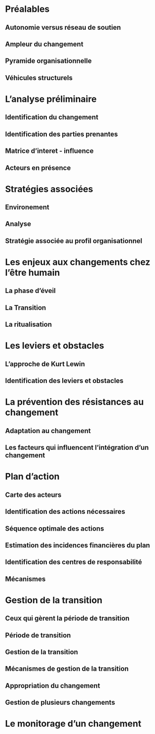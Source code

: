 # Préalables

## Autonomie versus réseau de soutien

## Ampleur du changement

## Pyramide organisationnelle

## Véhicules structurels

# L’analyse préliminaire

## Identification du changement

## Identification des parties prenantes

## Matrice d’interet - influence

## Acteurs en présence

# Stratégies associées

## Environement

## Analyse

## Stratégie associée au profil organisationnel

# Les enjeux aux changements chez l’être humain

## La phase d’éveil

## La Transition

## La ritualisation

# Les leviers et obstacles

## L’approche de Kurt Lewin

## Identification des leviers et obstacles

# La prévention des résistances au changement

## Adaptation  au changement

## Les facteurs qui influencent l’intégration d’un changement

# Plan d’action

## Carte des acteurs

## Identification des actions nécessaires

## Séquence optimale des actions

## Estimation des incidences financières du plan

## Identification des centres de responsabilité

## Mécanismes

# Gestion de la transition

## Ceux qui gèrent la période de transition

## Période de transition

## Gestion de la transition

## Mécanismes de gestion de la transition

## Appropriation du changement

## Gestion de plusieurs changements

# Le monitorage d’un changement



